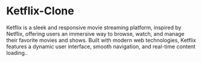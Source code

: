 # Ketflix-Clone
Ketflix is a sleek and responsive movie streaming platform, inspired by Netflix, offering users an immersive way to browse, watch, and manage their favorite movies and shows. Built with modern web technologies, Ketflix features a dynamic user interface, smooth navigation, and real-time content loading..
